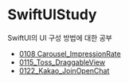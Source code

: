 
# SwiftUIStudy
SwiftUI의 UI 구성 방법에 대한 공부

- [0108 Carousel_ImpressionRate](https://github.com/iOS-Woong/SwiftUIStudy/blob/main/250108/0108_%EC%8A%A4%ED%84%B0%EB%94%94_carousel_ImpressionRate.md)
- [0115_Toss_DraggableView](https://github.com/iOS-Woong/SwiftUIStudy/blob/main/250115/0115_Toss_DraggableView.md)
- [0122_Kakao_JoinOpenChat](https://github.com/iOS-Woong/SwiftUIStudy/blob/main/250122/0122_Kakao_JoinOpenChat.md)
